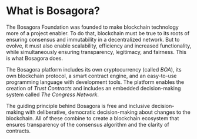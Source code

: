 # What is Bosagora?

The Bosagora Foundation was founded to make blockchain technology more of a project enabler. To do that, blockchain must be true to its roots of ensuring consensus and immutability in a decentralized network. But to evolve, it must also enable scalability, efficiency and increased functionality, while simultaneously ensuring transparency, legitimacy, and fairness. This is what Bosagora does.

The Bosagora platform includes its own cryptocurrency (called *BOA*), its own blockchain protocol, a smart contract engine, and an easy-to-use programming language with development tools. The platform enables the creation of *Trust Contracts* and includes an embedded decision-making system called *The Congress Network*.

The guiding principle behind Bosagora is free and inclusive decision-making with deliberative, democratic decision-making about changes to the blockchain. All of these combine to create a blockchain ecosystem that ensures transparency of the consensus algorithm and the clarity of contracts.
